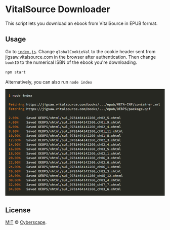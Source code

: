 # VitalSource Downloader

This script lets you download an ebook from VitalSource in EPUB format.

## Usage

Go to [`index.js`](index.js). Change `globalCookieVal` to the cookie header sent from jigsaw.vitalsource.com in the browser after authentication. Then change `bookID` to the numerical ISBN of the ebook you're downloading.

```bash
npm start
```

Alternatively, you can also run `node index`

![](sample.png)

## License

[MIT](LICENSE) © [Cyberscape](https://cyberscape.co/).
